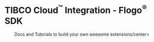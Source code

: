 # TIBCO Cloud<sup>&trade;</sup> Integration - Flogo<sup>&reg;</sup> SDK

<center>Docs and Tutorials to build your own awesome extensions/center>
